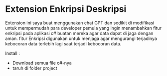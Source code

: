 # Extension Enkripsi Deskripsi 

Extension ini saya buat menggunakan chat GPT dan sedikit di modifikasi untuk mempermudah para developer pemula yang ingin menambahkan fitur enkripsi pada aplikasi c# buatan mereka agar data dapat di jaga dengan aman.
fitur Enkripsi digunakan untuk menjaga agar mengurangi terjadinya kebocoran data terlebih lagi saat terjadi kebocoran data.

Install :
- Download semua file c#-nya
- taruh di folder project

